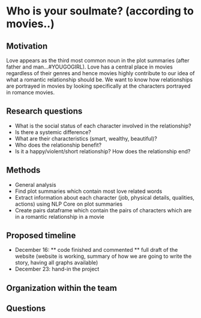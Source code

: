 # Who is your soulmate? (according to movies..)

## Motivation 

Love appears as the third most common noun in the plot summaries (after father and man…#YOUGOGIRL). Love has a central place in movies regardless of their genres and hence movies highly contribute to our idea of what a romantic relationship should be. We want to know how relationships are portrayed in movies by looking specifically at the characters portrayed in romance movies. 

## Research questions 

* What is the social status of each character involved in the relationship? 
* Is there a systemic difference? 
* What are their characteristics (smart, wealthy, beautiful)? 
* Who does the relationship benefit? 
* Is it a happy/violent/short relationship? How does the relationship end? 

## Methods 

* General analysis
* Find plot summaries which contain most love related words 
* Extract information about each character (job, physical details, qualities, actions) using NLP Core on plot summaries 
* Create pairs dataframe which contain the pairs of characters which are in a romantic relationship in a movie 

## Proposed timeline 

* December 16: 
** code finished and commented 
** full draft of the website (website is working, summary of how we are going to write the story, having all graphs available) 
* December 23: hand-in the project 

## Organization within the team 

## Questions 
